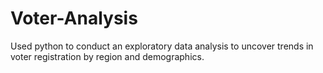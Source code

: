 # Voter-Analysis
Used python to conduct an exploratory data analysis to uncover trends in voter registration by region and demographics.
